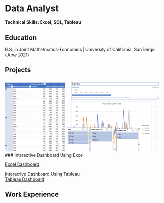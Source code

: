 # Data Analyst
#### Technical Skills: Excel, SQL, Tableau

## Education
  B.S. in Joint Mathetmatics-Economics | University of California, San Diego (_June 2021_)

## Projects
<img src="/images/thumbnail.png" alt="Thumbnail" style="border-radius: 10px;" width="600">
### Interactive Dashboard Using Excel <br>

[Excel Dashboard](project1.html)


Interactive Dashboard Using Tableau <br>
[Tableau Dashboard](project2.html)

## Work Experience


